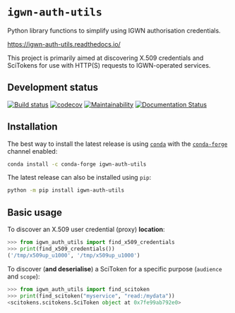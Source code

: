 # `igwn-auth-utils`

Python library functions to simplify using IGWN authorisation credentials.

<https://igwn-auth-utils.readthedocs.io/>

This project is primarily aimed at discovering X.509 credentials and
SciTokens for use with HTTP(S) requests to IGWN-operated services.

## Development status

[![Build status](https://github.com/duncanmmacleod/igwn-auth-utils/actions/workflows/test.yml/badge.svg)](https://github.com/duncanmmacleod/igwn-auth-utils/actions/workflows/test.yml)
[![codecov](https://codecov.io/gh/duncanmmacleod/igwn-auth-utils/branch/main/graph/badge.svg?token=kBk2fNinuS)](https://codecov.io/gh/duncanmmacleod/igwn-auth-utils)
[![Maintainability](https://api.codeclimate.com/v1/badges/8f6c07f0fc8c33015aef/maintainability)](https://codeclimate.com/github/duncanmmacleod/igwn-auth-utils/maintainability)
[![Documentation Status](https://readthedocs.org/projects/igwn-auth-utils/badge/?version=latest)](https://igwn-auth-utils.readthedocs.io/en/latest/?badge=latest)

## Installation

The best way to install the latest release is using
[`conda`](https://conda.io/) with the
[`conda-forge`](https://conda-forge.org) channel enabled:

```bash
conda install -c conda-forge igwn-auth-utils
```

The latest release can also be installed using `pip`:

```bash
python -m pip install igwn-auth-utils
```

## Basic usage

To discover an X.509 user credential (proxy) **location**:

```python
>>> from igwn_auth_utils import find_x509_credentials
>>> print(find_x509_credentials())
('/tmp/x509up_u1000', '/tmp/x509up_u1000')
```

To discover (**and deserialise**) a SciToken for a specific
purpose (`audience` and `scope`):

```python
>>> from igwn_auth_utils import find_scitoken
>>> print(find_scitoken("myservice", "read:/mydata"))
<scitokens.scitokens.SciToken object at 0x7fe99ab792e0>
```
